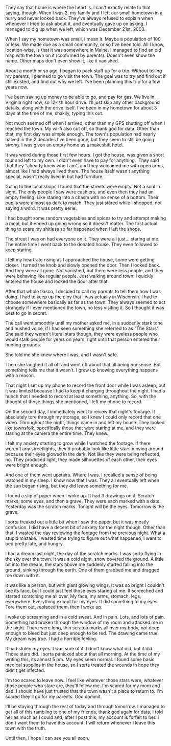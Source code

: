 They say that home is where the heart is. I can't exactly relate to that saying, though. When I was 2, my family and I left our small hometown in a hurry and never looked back. They've always refused to explain when whenever I tried to ask about it, and eventually gave up on asking. I managed to dig up when we left, which was December 21st, 2003. 

When I say my hometown was small, I mean it. Maybe a population of 100 or less. We made due as a small community, or so I've been told. All I know, location-wise, is that it was somewhere in Maine. I managed to find an old map with the town on it (confirmed by parents). Doesn't even show the name. Other maps don't even show it, like it vanished. 

About a month or so ago, I began to pack stuff up for a trip. Without telling my parents, I planned to go visit the town. The goal was to try and find out if still existed, and find out why we left. I've been planning this trip for a few years now. 

I've been saving up money to be able to go, and pay for gas. We live in Virginia right now, so 12-ish hour drive. I'll just skip any other background details, along with the drive itself. I've been in my hometown for about 3 days at the time of me, shakily, typing this out. 

Not much seemed off when I arrived, other than my GPS shutting off when I reached the town. My wi-fi also cut off, so thank god for data. Other than that, my first day was simple enough. The town's population had nearly halved in the 2 decades I've been gone, but they seem to still be going strong. I was given an empty home as a makeshift hotel. 

It was weird during those first few hours. I got the house, was given a short tour and left to my own. I didn't even have to pay for anything.  They said that they "already knew who I am", and they welcomed me with open arms, almost like I had always lived there. The house itself wasn't anything special, wasn't really lived in but had furniture. 

Going to the local shops I found that the streets were empty. Not a soul in sight. The only people I saw were cashiers, and even then they had an empty feeling. Like staring into a chasm with no sense of a bottom. Their pupils were almost as dark to match. They just stared while I shopped, not saying a word. It was pretty eerie. 

I had bought some random vegetables and spices to try and attempt making a meal, but it ended up going wrong so it doesn't matter. The first actual thing to scare my shitless so far happened when I left the shops. 

The street I was on had everyone on it. They were all just... staring at me. The entire time I went back to the donated house. They even followed to keep staring. 

I felt my heartrate rising as I approached the house, some were getting closer. I turned the knob and slowly opened the door. Then I looked back. And they were all gone. Not vanished, but there were less people, and they were behaving like regular people. Just walking around town. I quickly entered the house and locked the door after that. 

After that whole fiasco, I decided to call my parents to tell them how I was doing. I had to keep up the ploy that I was actually in Wisconsin. I had to choose somewhere basically as far as the town. They always seemed to act strangely if I ever mentioned the town, no less visiting it. So I thought it was best to go in secret. 

The call went smoothly until my mother asked me, in a suddenly stark tone and hushed voice, if I had seen something she referred to as "The Stars". She said they weren't literal stars though, they were eyeless people who would stalk people for years on years, right until that person entered their hunting grounds. 

She told me she knew where I was, and I wasn't safe. 

Then she laughed it all off and went off about that all being nonsense. But something tells me that it wasn't. I grew up knowing everything happens with a reason. 

That night I set up my phone to record the front door while I was asleep, but it was limited because I had to keep it charging throughout the night. I had a hunch that I needed to record at least something, anything. So, with the thought of those things she mentioned, I left my phone to record. 

On the second day, I immediately went to review that night's footage. It absolutely tore through my storage, so I knew I could only record that one video. Throughout the night, things came in and left my house. They looked like townsfolk, specifically those that were staring at me, and they were staring at the camera the entire time. They knew. 

I felt my anxiety starting to grow while I watched the footage. If there weren't any streetlights, they'd probably look like little stars moving around because their eyes glowed in the dark. Not like they were being reflected, no. They produced light, they made silhouettes of each other, their eyes were bright enough. 

And one of them went upstairs. Where I was. I recalled a sense of being watched in my sleep. I know now that I was. They all eventually left when the sun began rising, but they did leave something for me. 

I found a slip of paper when I woke up. It had 3 drawings on it. Scratch marks, some eyes, and then a grave. They were each marked with a date. Yesterday was the scratch marks. Tonight will be the eyes. Tomorrow is the grave. 

I sorta freaked out a little bit when I saw the paper, but it was mostly confusion. I did have a decent bit of anxiety for the night though. Other than that, I wasted the day reviewing the footage from the previous night. What a stupid mistake. I wasted time trying to figure out what happened, I went to bed pretty late, and hungry. 

I had a dream last night, the day of the scratch marks. I was sorta flying in the sky over the town. It was a cold night, snow covered the ground. A little bit into the dream, the stars above me suddenly started falling into the ground, sinking through the earth. One of them grabbed me and dragged me down with it. 

It was like a person, but with giant glowing wings. It was so bright I couldn't see its face, but I could just feel those eyes staring at me. It screeched and started scratching me all over. My face, my arms, stomach, legs, everywhere. Everything except for my eyes. It did something to my eyes. Tore them out, replaced them, then I woke up. 

I woke up screaming and in a cold sweat. And in pain. Lots, and lots of pain. Something had broken through the window of my room and attacked me in the night. There were long, thin scratch marks all over my body, not deep enough to bleed but just deep enough to be red. The drawing came true. My dream was true. I had a horrible feeling. 

It had stolen my eyes. I was sure of it. I don't know what did, but it did. Those stars did. I sorta panicked about that all morning. At the time of my writing this, its almost 5 pm. My eyes seem normal. I found some basic medical supplies in the house, so I sorta treated the wounds in hope they didn't get infected. 

I'm too scared to leave now. I feel like whatever those stars were, whatever those people who stare are, they'll follow me. I'm scared for my mom and dad. I should have just trusted that the town wasn't a place to return to. I'm scared they'll go for my parents. God dammit. 

I'll be staying through the rest of today and through tomorrow. I managed to get all of this rambling to one of my friends, thank god again for data. I told her as much as I could and, after I post this, my account is forfeit to her. I don't want them to have this account. I will return whenever I leave this town with the truth. 

Until then, I hope I can see you all soon.